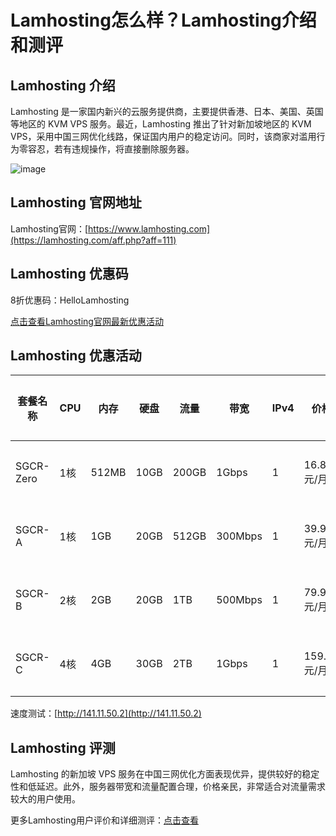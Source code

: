 # Lamhosting怎么样？Lamhosting介绍和测评

## Lamhosting 介绍
Lamhosting 是一家国内新兴的云服务提供商，主要提供香港、日本、美国、英国等地区的 KVM VPS 服务。最近，Lamhosting 推出了针对新加坡地区的 KVM VPS，采用中国三网优化线路，保证国内用户的稳定访问。同时，该商家对滥用行为零容忍，若有违规操作，将直接删除服务器。

![image](https://github.com/user-attachments/assets/e42b6672-f6ce-41c1-8669-b95488854217)

## Lamhosting 官网地址
Lamhosting官网：[https://www.lamhosting.com](https://lamhosting.com/aff.php?aff=111)

## Lamhosting 优惠码
8折优惠码：HelloLamhosting

[点击查看Lamhosting官网最新优惠活动](https://lamhosting.com/aff.php?aff=111)

## Lamhosting 优惠活动

| 套餐名称  | CPU  | 内存  | 硬盘  | 流量  | 带宽 | IPv4 | 价格  | 购买链接                                                                 |
|-----------|------|-------|-------|-------|------|------|-------|----------------------------------------------------------------------------|
| SGCR-Zero | 1核  | 512MB | 10GB  | 200GB | 1Gbps | 1    | 16.88元/月  | [购买地址](https://lamhosting.com/aff.php?aff=111&pid=33)                   |
| SGCR-A    | 1核  | 1GB   | 20GB  | 512GB | 300Mbps | 1    | 39.99元/月  | [购买地址](https://lamhosting.com/aff.php?aff=111&pid=34)                   |
| SGCR-B    | 2核  | 2GB   | 20GB  | 1TB   | 500Mbps | 1    | 79.99元/月  | [购买地址](https://lamhosting.com/aff.php?aff=111&pid=35)                   |
| SGCR-C    | 4核  | 4GB   | 30GB  | 2TB   | 1Gbps  | 1    | 159.99元/月 | [购买地址](https://lamhosting.com/aff.php?aff=111&pid=36)                   |

速度测试：[http://141.11.50.2](http://141.11.50.2)

## Lamhosting 评测
Lamhosting 的新加坡 VPS 服务在中国三网优化方面表现优异，提供较好的稳定性和低延迟。此外，服务器带宽和流量配置合理，价格亲民，非常适合对流量需求较大的用户使用。

更多Lamhosting用户评价和详细测评：[点击查看](https://lamhosting.com/aff.php?aff=111)

